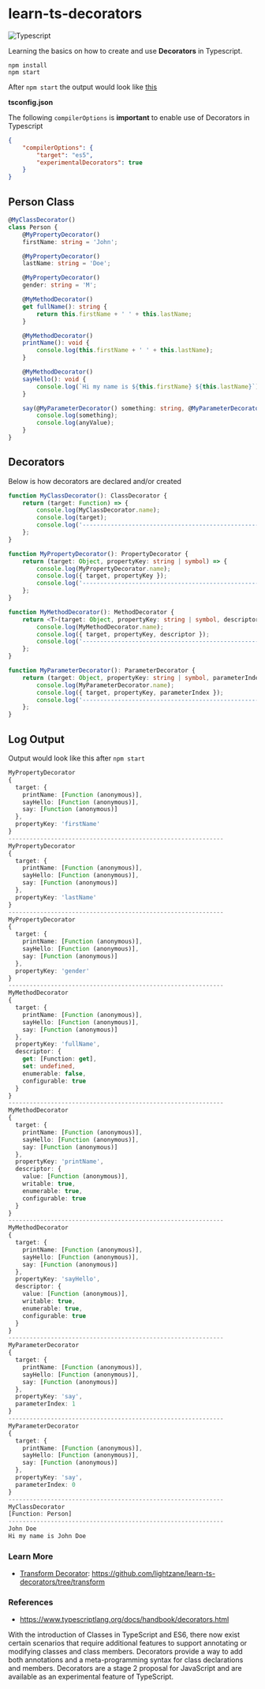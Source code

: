 # learn-ts-decorators

![Typescript](https://img.shields.io/badge/typescript-5.2.2-blue)

Learning the basics on how to create and use **Decorators** in Typescript.

```
npm install
npm start
```

After `npm start` the output would look like [this](#log-output)

**tsconfig.json**

The following `compilerOptions` is **important** to enable use of Decorators in Typescript

```json
{
    "compilerOptions": {
        "target": "es5",
        "experimentalDecorators": true
    }
}
```

## Person Class

```ts
@MyClassDecorator()
class Person {
    @MyPropertyDecorator()
    firstName: string = 'John';

    @MyPropertyDecorator()
    lastName: string = 'Doe';

    @MyPropertyDecorator()
    gender: string = 'M';

    @MyMethodDecorator()
    get fullName(): string {
        return this.firstName + ' ' + this.lastName;
    }

    @MyMethodDecorator()
    printName(): void {
        console.log(this.firstName + ' ' + this.lastName);
    }

    @MyMethodDecorator()
    sayHello(): void {
        console.log(`Hi my name is ${this.firstName} ${this.lastName}`);
    }

    say(@MyParameterDecorator() something: string, @MyParameterDecorator() anyValue: boolean): void {
        console.log(something);
        console.log(anyValue);
    }
}
```

## Decorators

Below is how decorators are declared and/or created

```ts
function MyClassDecorator(): ClassDecorator {
    return (target: Function) => {
        console.log(MyClassDecorator.name);
        console.log(target);
        console.log('-------------------------------------------------------------');
    };
}

function MyPropertyDecorator(): PropertyDecorator {
    return (target: Object, propertyKey: string | symbol) => {
        console.log(MyPropertyDecorator.name);
        console.log({ target, propertyKey });
        console.log('-------------------------------------------------------------');
    };
}

function MyMethodDecorator(): MethodDecorator {
    return <T>(target: Object, propertyKey: string | symbol, descriptor: TypedPropertyDescriptor<T>) => {
        console.log(MyMethodDecorator.name);
        console.log({ target, propertyKey, descriptor });
        console.log('-------------------------------------------------------------');
    };
}

function MyParameterDecorator(): ParameterDecorator {
    return (target: Object, propertyKey: string | symbol, parameterIndex: number) => {
        console.log(MyParameterDecorator.name);
        console.log({ target, propertyKey, parameterIndex });
        console.log('-------------------------------------------------------------');
    };
}
```

## Log Output

Output would look like this after `npm start`

```ts
MyPropertyDecorator
{
  target: {
    printName: [Function (anonymous)],
    sayHello: [Function (anonymous)],
    say: [Function (anonymous)]
  },
  propertyKey: 'firstName'
}
-------------------------------------------------------------
MyPropertyDecorator
{
  target: {
    printName: [Function (anonymous)],
    sayHello: [Function (anonymous)],
    say: [Function (anonymous)]
  },
  propertyKey: 'lastName'
}
-------------------------------------------------------------
MyPropertyDecorator
{
  target: {
    printName: [Function (anonymous)],
    sayHello: [Function (anonymous)],
    say: [Function (anonymous)]
  },
  propertyKey: 'gender'
}
-------------------------------------------------------------
MyMethodDecorator
{
  target: {
    printName: [Function (anonymous)],
    sayHello: [Function (anonymous)],
    say: [Function (anonymous)]
  },
  propertyKey: 'fullName',
  descriptor: {
    get: [Function: get],
    set: undefined,
    enumerable: false,
    configurable: true
  }
}
-------------------------------------------------------------
MyMethodDecorator
{
  target: {
    printName: [Function (anonymous)],
    sayHello: [Function (anonymous)],
    say: [Function (anonymous)]
  },
  propertyKey: 'printName',
  descriptor: {
    value: [Function (anonymous)],
    writable: true,
    enumerable: true,
    configurable: true
  }
}
-------------------------------------------------------------
MyMethodDecorator
{
  target: {
    printName: [Function (anonymous)],
    sayHello: [Function (anonymous)],
    say: [Function (anonymous)]
  },
  propertyKey: 'sayHello',
  descriptor: {
    value: [Function (anonymous)],
    writable: true,
    enumerable: true,
    configurable: true
  }
}
-------------------------------------------------------------
MyParameterDecorator
{
  target: {
    printName: [Function (anonymous)],
    sayHello: [Function (anonymous)],
    say: [Function (anonymous)]
  },
  propertyKey: 'say',
  parameterIndex: 1
}
-------------------------------------------------------------
MyParameterDecorator
{
  target: {
    printName: [Function (anonymous)],
    sayHello: [Function (anonymous)],
    say: [Function (anonymous)]
  },
  propertyKey: 'say',
  parameterIndex: 0
}
-------------------------------------------------------------
MyClassDecorator
[Function: Person]
-------------------------------------------------------------
John Doe
Hi my name is John Doe
```

### Learn More
-   [Transform Decorator](https://github.com/lightzane/learn-ts-decorators/tree/transform): https://github.com/lightzane/learn-ts-decorators/tree/transform

### References

-   https://www.typescriptlang.org/docs/handbook/decorators.html

With the introduction of Classes in TypeScript and ES6, there now exist certain scenarios that require additional features to support annotating or modifying classes and class members. Decorators provide a way to add both annotations and a meta-programming syntax for class declarations and members. Decorators are a stage 2 proposal for JavaScript and are available as an experimental feature of TypeScript.
